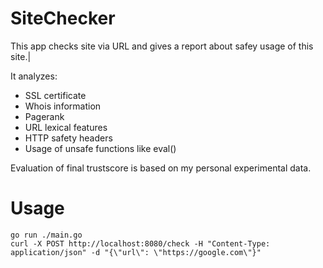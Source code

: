 # SiteChecker
This app checks site via URL and gives a report about safey usage of this site.|

It analyzes:
- SSL certificate
- Whois information
- Pagerank
- URL lexical features
- HTTP safety headers
- Usage of unsafe functions like eval()

Evaluation of final trustscore is based on my personal experimental data.
# Usage
```terminal
go run ./main.go
curl -X POST http://localhost:8080/check -H "Content-Type: application/json" -d "{\"url\": \"https://google.com\"}"
